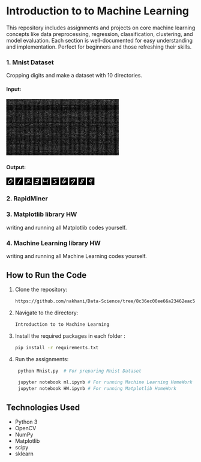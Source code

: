 # Introduction to to Machine Learning

This repository includes assignments and projects on core machine learning concepts like data preprocessing, regression, classification, clustering, and model evaluation. Each section is well-documented for easy understanding and implementation. Perfect for beginners and those refreshing their skills.

### 1. Mnist Dataset

 Cropping digits and make a dataset with 10 directories.

  #### Input:
  
   <img src="Mnist_dataset/image (1).png" width="300">

  #### Output:

   <img src="Mnist_dataset/Dataset/0/1.png" > <img src="Mnist_dataset/Dataset/1/1.png" > <img src="Mnist_dataset/Dataset/2/1.png" > <img src="Mnist_dataset/Dataset/3/1.png" > <img src="Mnist_dataset/Dataset/4/1.png" > <img src="Mnist_dataset/Dataset/5/1.png" > <img src="Mnist_dataset/Dataset/6/1.png" > <img src="Mnist_dataset/Dataset/7/1.png" > <img src="Mnist_dataset/Dataset/8/1.png" > <img src="Mnist_dataset/Dataset/9/1.png" >

### 2. RapidMiner
  


### 3. Matplotlib library HW

  writing and running all Matplotlib codes yourself.
   
### 4. Machine Learning library HW
  
  writing and running all Machine Learning codes yourself.

## How to Run the Code
1. Clone the repository:
   ```sh
   https://github.com/nakhani/Data-Science/tree/8c36ec00ee66a23462eac52d939151891b4e3abe/Introduction%20to%20to%20Machine%20Learning
   ```

2. Navigate to the directory:
   ```sh
   Introduction to to Machine Learning
   ```

3. Install the required packages in each folder :
   ```sh
   pip install -r requirements.txt
   ```

4. Run the assignments:
   ```sh
    python Mnist.py  # For preparing Mnist Dataset
   ```
   
   ```sh
    jupyter notebook ml.ipynb # For running Machine Learning HomeWork
    jupyter notebook HW.ipynb # For running Matplotlib HomeWork
   ```

## Technologies Used
- Python 3
- OpenCV
- NumPy
- Matplotlib
- scipy 
- sklearn
